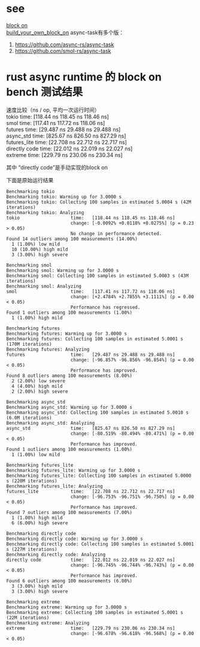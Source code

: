 # see

[block on](https://github.com/async-rs/async-task/blob/master/examples/block.rs)  
[build_your_own_block_on](https://stevenbai.top/rust/build_your_own_block_on/)
async-task有多个版：

1. https://github.com/async-rs/async-task
2. https://github.com/smol-rs/async-task

# rust async runtime 的 block on bench 测试结果

速度比较（ns / op, 平均一次运行时间）  
tokio time:   [118.44 ns 118.45 ns 118.46 ns]  
smol time:   [117.41 ns 117.72 ns 118.06 ns]  
futures time:   [29.487 ns 29.488 ns 29.488 ns]  
async_std time:   [825.67 ns 826.50 ns 827.29 ns]  
futures_lite time:   [22.708 ns 22.712 ns 22.717 ns]  
directly code time:   [22.012 ns 22.019 ns 22.027 ns]  
extreme time:   [229.79 ns 230.06 ns 230.34 ns]

其中 “directly code”是手动实现的block on

下面是原始运行结果

```
Benchmarking tokio
Benchmarking tokio: Warming up for 3.0000 s
Benchmarking tokio: Collecting 100 samples in estimated 5.0004 s (42M iterations)
Benchmarking tokio: Analyzing
tokio                   time:   [118.44 ns 118.45 ns 118.46 ns]
                        change: [-0.0092% +0.0118% +0.0275%] (p = 0.23 > 0.05)
                        No change in performance detected.
Found 14 outliers among 100 measurements (14.00%)
  1 (1.00%) low mild
  10 (10.00%) high mild
  3 (3.00%) high severe

Benchmarking smol
Benchmarking smol: Warming up for 3.0000 s
Benchmarking smol: Collecting 100 samples in estimated 5.0003 s (43M iterations)
Benchmarking smol: Analyzing
smol                    time:   [117.41 ns 117.72 ns 118.06 ns]
                        change: [+2.4784% +2.7855% +3.1111%] (p = 0.00 < 0.05)
                        Performance has regressed.
Found 1 outliers among 100 measurements (1.00%)
  1 (1.00%) high mild

Benchmarking futures
Benchmarking futures: Warming up for 3.0000 s
Benchmarking futures: Collecting 100 samples in estimated 5.0001 s (170M iterations)
Benchmarking futures: Analyzing
futures                 time:   [29.487 ns 29.488 ns 29.488 ns]
                        change: [-96.857% -96.856% -96.854%] (p = 0.00 < 0.05)
                        Performance has improved.
Found 8 outliers among 100 measurements (8.00%)
  2 (2.00%) low severe
  4 (4.00%) high mild
  2 (2.00%) high severe

Benchmarking async_std
Benchmarking async_std: Warming up for 3.0000 s
Benchmarking async_std: Collecting 100 samples in estimated 5.0010 s (6.0M iterations)
Benchmarking async_std: Analyzing
async_std               time:   [825.67 ns 826.50 ns 827.29 ns]
                        change: [-80.519% -80.494% -80.471%] (p = 0.00 < 0.05)
                        Performance has improved.
Found 1 outliers among 100 measurements (1.00%)
  1 (1.00%) low mild

Benchmarking futures_lite
Benchmarking futures_lite: Warming up for 3.0000 s
Benchmarking futures_lite: Collecting 100 samples in estimated 5.0000 s (220M iterations)
Benchmarking futures_lite: Analyzing
futures_lite            time:   [22.708 ns 22.712 ns 22.717 ns]
                        change: [-96.753% -96.751% -96.750%] (p = 0.00 < 0.05)
                        Performance has improved.
Found 7 outliers among 100 measurements (7.00%)
  1 (1.00%) high mild
  6 (6.00%) high severe

Benchmarking directly code
Benchmarking directly code: Warming up for 3.0000 s
Benchmarking directly code: Collecting 100 samples in estimated 5.0001 s (227M iterations)
Benchmarking directly code: Analyzing
directly code           time:   [22.012 ns 22.019 ns 22.027 ns]
                        change: [-96.745% -96.744% -96.743%] (p = 0.00 < 0.05)
                        Performance has improved.
Found 6 outliers among 100 measurements (6.00%)
  3 (3.00%) high mild
  3 (3.00%) high severe

Benchmarking extreme
Benchmarking extreme: Warming up for 3.0000 s
Benchmarking extreme: Collecting 100 samples in estimated 5.0001 s (22M iterations)
Benchmarking extreme: Analyzing
extreme                 time:   [229.79 ns 230.06 ns 230.34 ns]
                        change: [-96.678% -96.618% -96.568%] (p = 0.00 < 0.05)
```